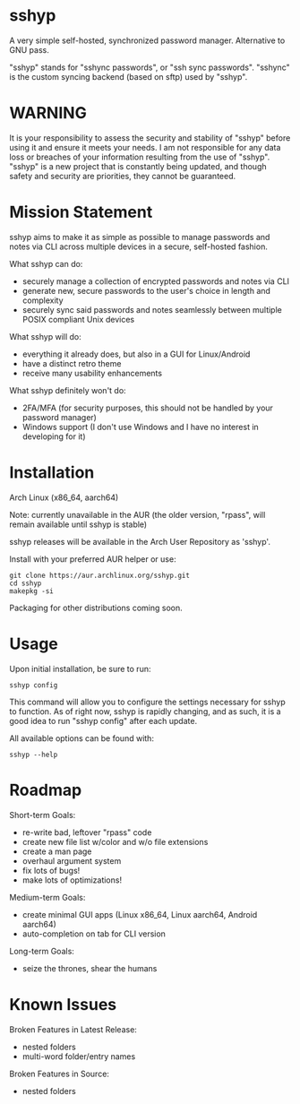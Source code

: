 # sshyp
A very simple self-hosted, synchronized password manager. Alternative to GNU pass.

"sshyp" stands for "sshync passwords", or "ssh sync passwords".
"sshync" is the custom syncing backend (based on sftp) used by "sshyp".

# WARNING
It is your responsibility to assess the security and stability of "sshyp" before using it and ensure it meets your needs.
I am not responsible for any data loss or breaches of your information resulting from the use of "sshyp".
"sshyp" is a new project that is constantly being updated, and though safety and security are priorities, they cannot be guaranteed.

# Mission Statement
sshyp aims to make it as simple as possible to manage passwords and notes via CLI across multiple devices in a secure, self-hosted fashion.

What sshyp can do:

- securely manage a collection of encrypted passwords and notes via CLI
- generate new, secure passwords to the user's choice in length and complexity
- securely sync said passwords and notes seamlessly between multiple POSIX compliant Unix devices

What sshyp will do:

- everything it already does, but also in a GUI for Linux/Android
- have a distinct retro theme
- receive many usability enhancements

What sshyp definitely won't do:

- 2FA/MFA (for security purposes, this should not be handled by your password manager)
- Windows support (I don't use Windows and I have no interest in developing for it)

# Installation
Arch Linux (x86_64, aarch64)

Note: currently unavailable in the AUR (the older version, "rpass", will remain available until sshyp is stable)

sshyp releases will be available in the Arch User Repository as 'sshyp'.

Install with your preferred AUR helper or use:

```
git clone https://aur.archlinux.org/sshyp.git
cd sshyp
makepkg -si
```

Packaging for other distributions coming soon.

# Usage
Upon initial installation, be sure to run:

```
sshyp config
```

This command will allow you to configure the settings necessary for sshyp to function.
As of right now, sshyp is rapidly changing, and as such, it is a good idea to run "sshyp config" after each update.

All available options can be found with:

```
sshyp --help
```

# Roadmap
Short-term Goals:

- re-write bad, leftover "rpass" code
- create new file list w/color and w/o file extensions
- create a man page
- overhaul argument system
- fix lots of bugs!
- make lots of optimizations!

Medium-term Goals:

- create minimal GUI apps (Linux x86_64, Linux aarch64, Android aarch64)
- auto-completion on tab for CLI version

Long-term Goals:

- seize the thrones, shear the humans

# Known Issues
Broken Features in Latest Release:

- nested folders
- multi-word folder/entry names

Broken Features in Source:

- nested folders
